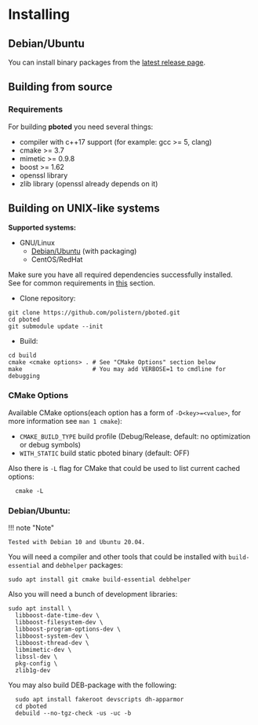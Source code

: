 # Installing

## Debian/Ubuntu

You can install binary packages from the [latest release page](https://github.com/polistern/pboted/releases/latest).

## Building from source

### Requirements

For building **pboted** you need several things:

* compiler with c++17 support (for example: gcc >= 5, clang)
* cmake >= 3.7
* mimetic >= 0.9.8
* boost >= 1.62
* openssl library
* zlib library (openssl already depends on it)

## Building on UNIX-like systems

**Supported systems:**

* GNU/Linux
    - [Debian/Ubuntu](#debian-ubuntu) (with packaging)
    - CentOS/RedHat

Make sure you have all required dependencies successfully installed.  
See for common requirements in [this](#requirements) section.

- Clone repository:

```
git clone https://github.com/polistern/pboted.git
cd pboted
git submodule update --init
```

- Build:

```
cd build
cmake <cmake options> . # See "CMake Options" section below
make                    # You may add VERBOSE=1 to cmdline for debugging
```

### CMake Options

Available CMake options(each option has a form of `-D<key>=<value>`, for more information see `man 1 cmake`):

* `CMAKE_BUILD_TYPE` build profile (Debug/Release, default: no optimization or debug symbols)
* `WITH_STATIC`      build static pboted binary (default: OFF)

Also there is `-L` flag for CMake that could be used to list current cached options:

```
  cmake -L
```

### Debian/Ubuntu:

!!! note "Note"

    Tested with Debian 10 and Ubuntu 20.04.

You will need a compiler and other tools that could be installed with `build-essential` and `debhelper` packages:

```
sudo apt install git cmake build-essential debhelper
```

Also you will need a bunch of development libraries:

```
sudo apt install \
  libboost-date-time-dev \
  libboost-filesystem-dev \
  libboost-program-options-dev \
  libboost-system-dev \
  libboost-thread-dev \
  libmimetic-dev \
  libssl-dev \
  pkg-config \
  zlib1g-dev
```

You may also build DEB-package with the following:

```
  sudo apt install fakeroot devscripts dh-apparmor
  cd pboted
  debuild --no-tgz-check -us -uc -b
```

